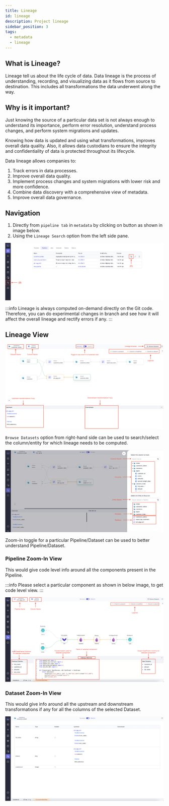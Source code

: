 ```yaml
---
title: Lineage
id: lineage
description: Project lineage
sidebar_position: 3
tags:
  - metadata
  - lineage
---
```


## What is Lineage?

Lineage tell us about the life cycle of data. Data lineage is the process of understanding, recording, and visualizing
data as it flows from source to destination. This includes all transformations the data underwent along the way.

## Why is it important?

Just knowing the source of a particular data set is not always enough to understand its importance,
perform error resolution, understand process changes, and perform system migrations and updates.

Knowing how data is updated and using what transformations, improves overall data quality.
Also, it allows data custodians to ensure the integrity and confidentiality of data is protected throughout its lifecycle.

Data lineage allows companies to:

1. Track errors in data processes.
2. Improve overall data quality.
3. Implement process changes and system migrations with lower risk and more confidence.
4. Combine data discovery with a comprehensive view of metadata.
5. Improve overall data governance.

## Navigation

1. Directly from `pipeline tab` in `metadata` by clicking on button as shown in image below.
2. Using the `Lineage Search` option from the left side pane.

![How to Open Lineage](img/lineage-open-from-metadata.png)

:::info
Lineage is always computed on-demand directly on the Git code. Therefore, you can do experimental changes in branch and see how it
will affect the overall lineage and rectify errors if any.
:::

## Lineage View

![Lineage View](img/lineage-column-level-view.png)

`Browse Datasets` option from right-hand side can be used to search/select the column/entity for which lineage needs to be computed.

![Browse Datasets](img/lineage-browse-dataset.png)

Zoom-in toggle for a particular Pipeline/Dataset can be used to better understand Pipeline/Dataset.

### Pipeline Zoom-In View

This would give code level info around all the components present in the Pipeline.

:::info
Please select a particular component as shown in below image, to get code level view.
:::

![Pipeline zoom-in](img/lineage-pipeline-zoom-in.png)

### Dataset Zoom-In View

This would give info around all the upstream and downstream transformations if any for all the columns of the selected Dataset.

![Dataset zoom-in](img/lineage-dataset-zoom-in.png)
